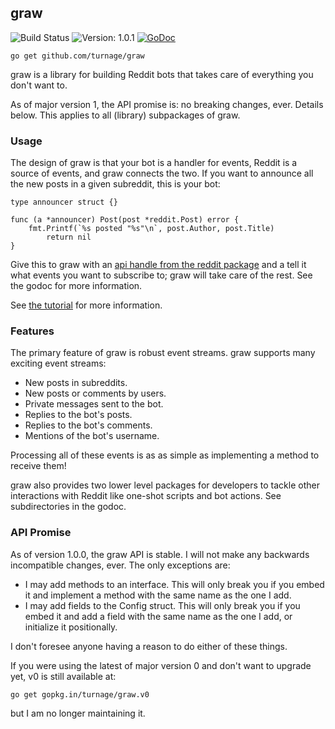 graw
--------------------------------------------------------------------------------

![Build Status](https://travis-ci.org/turnage/graw.svg?branch=master)
![Version: 1.0.1](https://img.shields.io/badge/version-1.0.1-brightgreen.svg)
[![GoDoc](https://godoc.org/github.com/turnage/graw?status.svg)](https://godoc.org/github.com/turnage/graw)

    go get github.com/turnage/graw

graw is a library for building Reddit bots that takes care of everything you
don't want to.

As of major version 1, the API promise is: no breaking changes, ever. Details
below. This applies to all (library) subpackages of graw.

### Usage

The design of graw is that your bot is a handler for events, Reddit is a source
of events, and graw connects the two. If you want to announce all the new posts
in a given subreddit, this is your bot:

````
type announcer struct {}

func (a *announcer) Post(post *reddit.Post) error {
	fmt.Printf(`%s posted "%s"\n`, post.Author, post.Title)
        return nil
}
````

Give this to graw with an
[api handle from the reddit package](https://godoc.org/github.com/turnage/graw/reddit)
and a tell it what events you want to subscribe to; graw will take care of the
rest. See the godoc for more information.

See [the tutorial](https://github.com/turnage/graw/wiki/Tutorial) for more information.

### Features

The primary feature of graw is robust event streams. graw supports many exciting
event streams:

* New posts in subreddits.
* New posts or comments by users.
* Private messages sent to the bot.
* Replies to the bot's posts.
* Replies to the bot's comments.
* Mentions of the bot's username.

Processing all of these events is as as simple as implementing a method to
receive them!

graw also provides two lower level packages for developers to tackle other
interactions with Reddit like one-shot scripts and bot actions. See
subdirectories in the godoc.

### API Promise

As of version 1.0.0, the graw API is stable. I will not make any backwards
incompatible changes, ever. The only exceptions are:

* I may add methods to an interface. This will only break you if you embed it
  and implement a method with the same name as the one I add.
* I may add fields to the Config struct. This will only break you if you embed
  it and add a field with the same name as the one I add, or initialize it
  positionally.

I don't foresee anyone having a reason to do either of these things. 

If you were using the latest of major version 0 and don't want to upgrade yet,
v0 is still available at:

    go get gopkg.in/turnage/graw.v0

but I am no longer maintaining it.

